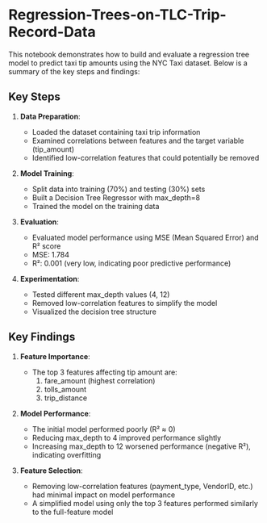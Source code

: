 # Regression-Trees-on-TLC-Trip-Record-Data

This notebook demonstrates how to build and evaluate a regression tree model to predict taxi tip amounts using the NYC Taxi dataset. Below is a summary of the key steps and findings:

## Key Steps

1. **Data Preparation**:
   - Loaded the dataset containing taxi trip information
   - Examined correlations between features and the target variable (tip_amount)
   - Identified low-correlation features that could potentially be removed

2. **Model Training**:
   - Split data into training (70%) and testing (30%) sets
   - Built a Decision Tree Regressor with max_depth=8
   - Trained the model on the training data

3. **Evaluation**:
   - Evaluated model performance using MSE (Mean Squared Error) and R² score
   - MSE: 1.784
   - R²: 0.001 (very low, indicating poor predictive performance)

4. **Experimentation**:
   - Tested different max_depth values (4, 12)
   - Removed low-correlation features to simplify the model
   - Visualized the decision tree structure

## Key Findings

1. **Feature Importance**:
   - The top 3 features affecting tip amount are:
     1. fare_amount (highest correlation)
     2. tolls_amount
     3. trip_distance

2. **Model Performance**:
   - The initial model performed poorly (R² ≈ 0)
   - Reducing max_depth to 4 improved performance slightly
   - Increasing max_depth to 12 worsened performance (negative R²), indicating overfitting

3. **Feature Selection**:
   - Removing low-correlation features (payment_type, VendorID, etc.) had minimal impact on model performance
   - A simplified model using only the top 3 features performed similarly to the full-feature model
